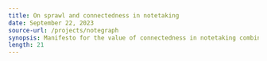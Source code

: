 ```yaml
---
title: On sprawl and connectedness in notetaking
date: September 22, 2023
source-url: /projects/notegraph
synopsis: Manifesto for the value of connectedness in notetaking combined with a tutorial on how to pursue it.
length: 21
---
```


